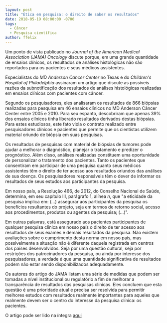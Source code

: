 ```yaml
---
layout: post 
title: "Ética em pesquisa: o direito de saber os resultados"
date: 2018-05-19 08:00:00 -0700
tags:
  - Câncer
  - Pesquisa científica
author: ffelix
---
```

Um ponto de vista publicado no _Journal of the American Medical Association (JAMA) Oncology_ discute porque, em uma grande quantidade de ensaios clínicos, os resultados de análises histológicas não são reportados para os pacientes e seus médicos assistentes.
<!--more-->
Especialistas do _MD Anderson Cancer Center_ no Texas e do _Children's Hospital of Philadelphia_ assinaram um artigo que discute as possíveis razões da subnotificação dos resultados de análises histológicas realizadas em ensaios clínicos com pacientes com câncer.

Segundo os pesquisadores, eles analisaram os resultados de 866 biópsias realizadas para pesquisa em 46 ensaios clínicos no MD Anderson Câncer Center entre 2005 e 2010. Para seu espanto, descobriram que apenas 39% dos ensaios clínicos tinha liberado resultados derivados destas biópsias. Para estes estudiosos, este fato viola o contrato realizado entre pesquisadores clínicos e pacientes que permite que os cientistas utilizem material oriundo de biópsia em suas pesquisas. 

Os resultados de pesquisas com material de biópsias de tumores pode ajudar a melhorar o diagnóstico, planejar o tratamento e predizer o prognóstico. Além disso, análises realizadas constituem uma oportunidade de personalizar o tratamento dos pacientes. Tanto os pacientes que consentiram em participar de uma pesquisa quanto seus médicos assistentes têm o direito de ter acesso aos resultados oriundos das análises de sua doença. Os pesquisadores responsáveis têm o dever de informar os resultados de seus estudos aos participantes da pesquisa.

Em nosso país, a Resolução 466, de 2012, do Conselho Nacional de Saúde, determina, em seu capítulo III, parágrafo 1, alínea _n_, que "a eticidade da pesquisa implica em: (...) assegurar aos participantes da pesquisa os benefícios resultantes do projeto, seja em termos de retorno social, acesso aos procedimentos, produtos ou agentes da pesquisa; (...)". 

Em outras palavras, está assegurado aos pacientes participantes de qualquer pesquisa clínica em nosso país o direito de ter acesso aos resultados de seus exames e demais resultados da pesquisa. Não existem avaliações sobre o cumprimento desta norma em nosso país, mas possivelmente a situação não é diferente daquela registrada em centros dos países desenvolvidos. Seja por uma questão cultural, seja por restrições dos patrocinadores da pesquisa, ou ainda por interesse dos pesquisadores, a verdade é que uma quantidade significativa de resultados podem não estar sendo disponibilizados adequadamente. 

Os autores do artigo do JAMA listam uma série de  medidas que podem ser tomadas a nível institucional ou regulatório a fim de melhorar a transparência de resultados das pesquisas clínicas. Eles concluem que esta questão é uma prioridade atual e precisa ser resolvida para permitir melhores estudos com resultados realmente importantes para aqueles que realmente devem ser o centro do interesse da pesquisa clínica: os pacientes.

O artigo pode ser lido na íntegra [aqui](http://bit.ly/fhcflx71)